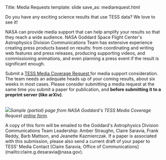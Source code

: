 Title: Media Requests
template: slide
save_as: mediarequest.html


<p>Do you have any exciting science results that use TESS data? We love to see it! </p>

<p>NASA can provide media support that can help amplify your results so that they reach a wide audience. NASA Goddard Space Flight Center's Astrophysics Division Communications Team has extensive experience creating press products based on results: from coordinating and writing web features and press releases, producing supporting videos, and commissioning animations, and even planning a press event if the result is significant enough.</p>

<p>Submit a <a href = "https://asd.gsfc.nasa.gov/media_req_tess/"> TESS Media Coverage Request </a> for media support consideration. The team needs an adequate heads up of your coming results, about six weeks in most cases. Please consider submitting a media request at the same time you submit a paper for publication, and <b>before submitting it to a preprint server (like arXiv)</b>.</p>

<br/><img class="img-responsive" style="max-width:80%;" src="https://heasarc.gsfc.nasa.gov/docs/tess/images/mediaform.png">*Sample (partial) page from NASA Goddard's TESS Media Coverage Request [online form](https://asd.gsfc.nasa.gov/media_req_tess/).* <br/>

<p>A copy of this form will be emailed to the Goddard's Astrophysics Division Communications Team Leadership: Amber Straughn, Claire Saravia, Frank Reddy, Barb Mattson, and Jeanette Kazmierczak. If a paper is associated with this submission, please also send a current draft of your paper to TESS' Media Contact [Claire Saravia, Office of Communications](mailto:claire.g.desaravia@nasa.gov).</p>
